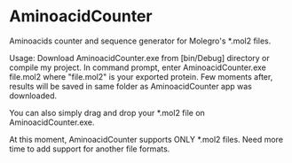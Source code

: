 # AminoacidCounter
Aminoacids counter and sequence generator for Molegro's *.mol2 files.

Usage:
Download AminoacidCounter.exe from [bin/Debug] directory or compile my project.
In command prompt, enter
AminoacidCounter.exe file.mol2
where "file.mol2" is your exported protein.
Few moments after, results will be saved in same folder as AminoacidCounter app was downloaded.

You can also simply drag and drop your *.mol2 file on AminoacidCounter.exe.

At this moment, AminoacidCounter supports ONLY *.mol2 files. Need more time to add support for another file formats.
